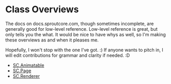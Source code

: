 Class Overviews
===============

The docs on docs.sproutcore.com, though sometimes incomplete, are generally good for low-level
reference. Low-level reference is great, but only tells you the what. It would be nice to have
whys as well, so I'm making these overviews as and when it pleases me.

Hopefully, I won't stop with the one I've got. :) If anyone wants to pitch in, I will edit
contributions for grammar and clarity if needed. :D

- [SC.Animatable](Animatable.html)
- [SC.Page](Pages.html)
- [SC.Renderer](Renderer.html)